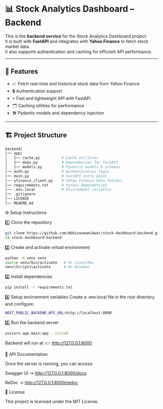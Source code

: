 # 📊 Stock Analytics Dashboard – Backend

This is the **backend service** for the Stock Analytics Dashboard project.  
It is built with **FastAPI** and integrates with **Yahoo Finance** to fetch stock market data.  
It also supports authentication and caching for efficient API performance.

---

## 🚀 Features
- 📈 Fetch real-time and historical stock data from Yahoo Finance  
- 🔒 Authentication support  
- ⚡ Fast and lightweight API with FastAPI  
- 🗂️ Caching utilities for performance  
- 🛠️ Pydantic models and dependency injection  

---

## 🏗️ Project Structure

```bash
backend/
│── app/
│   ├── cache.py          # Cache utilities
│   ├── deps.py           # Dependencies for FastAPI
│   ├── models.py         # Pydantic models & schemas
│── auth.py               # Authentication logic
│── main.py               # FastAPI entry point
│── yfinance_client.py    # Yahoo Finance data fetcher
│── requirements.txt      # Python dependencies
│── .env.local            # Environment variables
│── .gitignore
│── LICENSE
│── README.md
```
⚙️ Setup Instructions

1️⃣ Clone the repository
```bash
git clone https://github.com/Abhinavmamidwar/stock-dashboard-backend.git
cd stock-dashboard-backend
```

2️⃣ Create and activate virtual environment
```bash
python -m venv venv
source venv/bin/activate   # On Linux/Mac
venv\Scripts\activate      # On Windows
```
3️⃣ Install dependencies
```bash
pip install -r requirements.txt
```
4️⃣ Setup environment variables
Create a .env.local file in the root directory and configure:
```bash
NEXT_PUBLIC_BACKEND_API_URL=http://localhost:8000
```
5️⃣ Run the backend server
```bash
uvicorn app.main:app --reload
```

Backend will run at:
👉 http://127.0.0.1:8000

📌 API Documentation

Once the server is running, you can access:

Swagger UI → http://127.0.0.1:8000/docs

ReDoc → http://127.0.0.1:8000/redoc

📄 License

This project is licensed under the MIT License.
